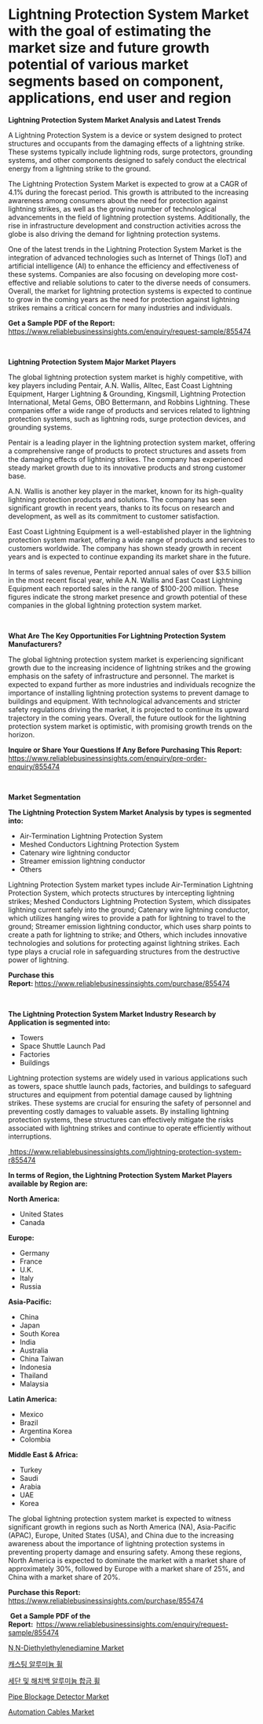 <p><h1>Lightning Protection System Market with the goal of estimating the market size and future growth potential of various market segments based on component, applications, end user and region</h1></p><p><strong>Lightning Protection System Market Analysis and Latest Trends</strong></p>
<p><p>A Lightning Protection System is a device or system designed to protect structures and occupants from the damaging effects of a lightning strike. These systems typically include lightning rods, surge protectors, grounding systems, and other components designed to safely conduct the electrical energy from a lightning strike to the ground.</p><p>The Lightning Protection System Market is expected to grow at a CAGR of 4.1% during the forecast period. This growth is attributed to the increasing awareness among consumers about the need for protection against lightning strikes, as well as the growing number of technological advancements in the field of lightning protection systems. Additionally, the rise in infrastructure development and construction activities across the globe is also driving the demand for lightning protection systems.</p><p>One of the latest trends in the Lightning Protection System Market is the integration of advanced technologies such as Internet of Things (IoT) and artificial intelligence (AI) to enhance the efficiency and effectiveness of these systems. Companies are also focusing on developing more cost-effective and reliable solutions to cater to the diverse needs of consumers. Overall, the market for lightning protection systems is expected to continue to grow in the coming years as the need for protection against lightning strikes remains a critical concern for many industries and individuals.</p></p>
<p><strong>Get a Sample PDF of the Report:&nbsp;</strong> <a href="https://www.reliablebusinessinsights.com/enquiry/request-sample/855474">https://www.reliablebusinessinsights.com/enquiry/request-sample/855474</a></p>
<p>&nbsp;</p>
<p><strong>Lightning Protection System Major Market Players</strong></p>
<p><p>The global lightning protection system market is highly competitive, with key players including Pentair, A.N. Wallis, Alltec, East Coast Lightning Equipment, Harger Lightning & Grounding, Kingsmill, Lightning Protection International, Metal Gems, OBO Bettermann, and Robbins Lightning. These companies offer a wide range of products and services related to lightning protection systems, such as lightning rods, surge protection devices, and grounding systems.</p><p>Pentair is a leading player in the lightning protection system market, offering a comprehensive range of products to protect structures and assets from the damaging effects of lightning strikes. The company has experienced steady market growth due to its innovative products and strong customer base. </p><p>A.N. Wallis is another key player in the market, known for its high-quality lightning protection products and solutions. The company has seen significant growth in recent years, thanks to its focus on research and development, as well as its commitment to customer satisfaction.</p><p>East Coast Lightning Equipment is a well-established player in the lightning protection system market, offering a wide range of products and services to customers worldwide. The company has shown steady growth in recent years and is expected to continue expanding its market share in the future.</p><p>In terms of sales revenue, Pentair reported annual sales of over $3.5 billion in the most recent fiscal year, while A.N. Wallis and East Coast Lightning Equipment each reported sales in the range of $100-200 million. These figures indicate the strong market presence and growth potential of these companies in the global lightning protection system market.</p></p>
<p>&nbsp;</p>
<p><strong>What Are The Key Opportunities For Lightning Protection System Manufacturers?</strong></p>
<p><p>The global lightning protection system market is experiencing significant growth due to the increasing incidence of lightning strikes and the growing emphasis on the safety of infrastructure and personnel. The market is expected to expand further as more industries and individuals recognize the importance of installing lightning protection systems to prevent damage to buildings and equipment. With technological advancements and stricter safety regulations driving the market, it is projected to continue its upward trajectory in the coming years. Overall, the future outlook for the lightning protection system market is optimistic, with promising growth trends on the horizon.</p></p>
<p><strong>Inquire or Share Your Questions If Any Before Purchasing This Report:</strong> <a href="https://www.reliablebusinessinsights.com/enquiry/pre-order-enquiry/855474">https://www.reliablebusinessinsights.com/enquiry/pre-order-enquiry/855474</a></p>
<p>&nbsp;</p>
<p><strong>Market Segmentation</strong></p>
<p><strong>The Lightning Protection System Market Analysis by types is segmented into:</strong></p>
<p><ul><li>Air-Termination Lightning Protection System</li><li>Meshed Conductors Lightning Protection System</li><li>Catenary wire lightning conductor</li><li>Streamer emission lightning conductor</li><li>Others</li></ul></p>
<p><p>Lightning Protection System market types include Air-Termination Lightning Protection System, which protects structures by intercepting lightning strikes; Meshed Conductors Lightning Protection System, which dissipates lightning current safely into the ground; Catenary wire lightning conductor, which utilizes hanging wires to provide a path for lightning to travel to the ground; Streamer emission lightning conductor, which uses sharp points to create a path for lightning to strike; and Others, which includes innovative technologies and solutions for protecting against lightning strikes. Each type plays a crucial role in safeguarding structures from the destructive power of lightning.</p></p>
<p><strong>Purchase this Report:&nbsp;</strong><a href="https://www.reliablebusinessinsights.com/purchase/855474">https://www.reliablebusinessinsights.com/purchase/855474</a></p>
<p>&nbsp;</p>
<p><strong>The Lightning Protection System Market Industry Research by Application is segmented into:</strong></p>
<p><ul><li>Towers</li><li>Space Shuttle Launch Pad</li><li>Factories</li><li>Buildings</li></ul></p>
<p><p>Lightning protection systems are widely used in various applications such as towers, space shuttle launch pads, factories, and buildings to safeguard structures and equipment from potential damage caused by lightning strikes. These systems are crucial for ensuring the safety of personnel and preventing costly damages to valuable assets. By installing lightning protection systems, these structures can effectively mitigate the risks associated with lightning strikes and continue to operate efficiently without interruptions.</p></p>
<p><a href="https://www.reliablebusinessinsights.com/lightning-protection-system-r855474">&nbsp;https://www.reliablebusinessinsights.com/lightning-protection-system-r855474</a></p>
<p><strong>In terms of Region, the Lightning Protection System Market Players available by Region are:</strong></p>
<p>
    <p> <strong> North America: </strong>
        <ul>
            <li>United States</li>
            <li>Canada</li>
        </ul>
        </p> 
    <p> <strong> Europe: </strong>
        <ul>
            <li>Germany</li>
            <li>France</li>
            <li>U.K.</li>
            <li>Italy</li>
            <li>Russia</li>
        </ul>
        </p> 
    <p> <strong> Asia-Pacific: </strong>
        <ul>
            <li>China</li>
            <li>Japan</li>
            <li>South Korea</li>
            <li>India</li>
            <li>Australia</li>
            <li>China Taiwan</li>
            <li>Indonesia</li>
            <li>Thailand</li>
            <li>Malaysia</li>
        </ul>
        </p> 
    <p> <strong> Latin America: </strong>
        <ul>
            <li>Mexico</li>
            <li>Brazil</li>
            <li>Argentina Korea</li>
            <li>Colombia</li>
        </ul>
        </p> 
    <p> <strong> Middle East & Africa: </strong>
        <ul>
            <li>Turkey</li>
            <li>Saudi</li>
            <li>Arabia</li>
            <li>UAE</li>
            <li>Korea</li>
        </ul>
    </p>
    </p>
<p><p>The global lightning protection system market is expected to witness significant growth in regions such as North America (NA), Asia-Pacific (APAC), Europe, United States (USA), and China due to the increasing awareness about the importance of lightning protection systems in preventing property damage and ensuring safety. Among these regions, North America is expected to dominate the market with a market share of approximately 30%, followed by Europe with a market share of 25%, and China with a market share of 20%.</p></p>
<p><strong>Purchase this Report: </strong><a href="https://www.reliablebusinessinsights.com/purchase/855474">https://www.reliablebusinessinsights.com/purchase/855474</a></p>
<p>&nbsp;<strong>Get a Sample PDF of the Report:&nbsp;&nbsp;</strong><a href="https://www.reliablebusinessinsights.com/enquiry/request-sample/855474">https://www.reliablebusinessinsights.com/enquiry/request-sample/855474</a></p>
<p><strong></strong></p>
<p><p><a href="https://www.linkedin.com/pulse/nn-diethylethylenediamine-market-forecast-global-trends-analysis-kppzc">N,N-Diethylethylenediamine Market</a></p><p><a href="https://github.com/chupp85/Market-Research-Report-List-2/blob/main/8556313169037.md">캐스팅 알루미늄 휠</a></p><p><a href="https://github.com/Edwards13Jessica/Market-Research-Report-List-1/blob/main/1075023169038.md">세단 및 해치백 알루미늄 합금 휠</a></p><p><a href="https://github.com/mhrnetwork1/Market-Research-Report-List-1/blob/main/pipe-blockage-detector-market.md">Pipe Blockage Detector Market</a></p><p><a href="https://github.com/zcbxbnir25/Market-Research-Report-List-1/blob/main/automation-cables-market.md">Automation Cables Market</a></p></p>